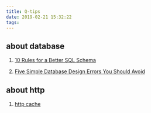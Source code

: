```yaml
---
title: Q-tips
date: 2019-02-21 15:32:22
tags:
---
```



## about database
1. [10 Rules for a Better SQL Schema](https://www.periscopedata.com/blog/better-sql-schema)

2. [Five Simple Database Design Errors You Should Avoid](https://www.red-gate.com/simple-talk/sql/database-administration/five-simple-database-design-errors-you-should-avoid/)



## about http
1. [http cache](https://www.cnblogs.com/chenqf/p/6386163.html)
